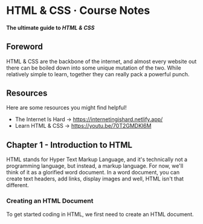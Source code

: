 # HTML & CSS · Course Notes

#### The ultimate guide to *HTML & CSS*

## Foreword

HTML & CSS are the backbone of the internet, and almost every website out there can be boiled down into some unique mutation of the two. While relatively simple to learn, together they can really pack a powerful punch.

## Resources

Here are some resources you might find helpful!

* The Internet Is Hard -> https://internetingishard.netlify.app/
* Learn HTML & CSS -> https://youtu.be/70T2GMDKl6M

## Chapter 1 - Introduction to HTML

HTML stands for Hyper Text Markup Language, and it's technically not a programming language, but instead, a markup language. For now, we'll think of it as a glorified word document. In a word document, you can create text headers, add links, display images and well, HTML isn't that different.

### Creating an HTML Document

To get started coding in HTML, we first need to create an HTML document.